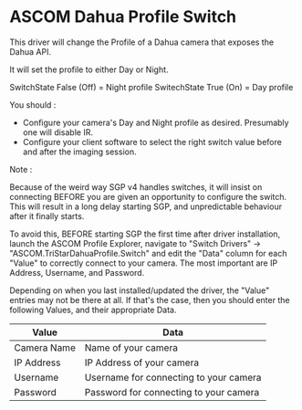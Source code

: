 # ASCOM Dahua Profile Switch

This driver will change the Profile of a Dahua camera that exposes the Dahua API.

It will set the profile to either Day or Night.

SwitchState False (Off) = Night profile
SwitechState True (On) = Day profile

You should :

* Configure your camera's Day and Night profile as desired.  Presumably one will disable IR.
* Configure your client software to select the right switch value before and after the imaging session.

Note :

Because of the weird way SGP v4 handles switches, it will insist on connecting BEFORE you are given
an opportunity to configure the switch.  This will result in a long delay starting SGP, and unpredictable
behaviour after it finally starts.

To avoid this, BEFORE starting SGP the first time after driver installation, launch the ASCOM Profile
Explorer, navigate to "Switch Drivers" -> "ASCOM.TriStarDahuaProfile.Switch" and edit the "Data" column for each "Value" to correctly
connect to your camera.  The most important are IP Address, Username, and Password.

Depending on when you last installed/updated the driver, the "Value" entries may not be there at all.  If that's the case,
then you should enter the following Values, and their appropriate Data.

| Value      | Data |
| ----------- | ----------- |
| Camera Name      | Name of your camera       |
| IP Address   | IP Address of your camera |
| Username   | Username for connecting to your camera |
| Password   | Password for connecting to your camera |


